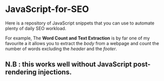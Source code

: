 # JavaScript-for-SEO
Here is a repository of JavaScript snippets that you can use to automate plenty of daily SEO workload.

For example, The <b>Word Count and Text Extraction</b> is by far one of my favourite a it allows you to extract the <i>body</i> from a webpage and count the number of words excluding the <i>header</i> and the <i>footer</i>. 
## N.B : this works well without JavaScript post-rendering injections.
